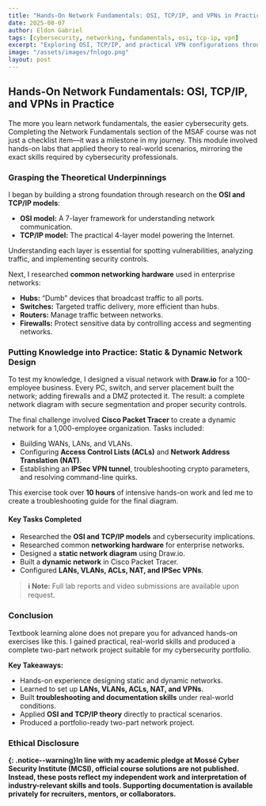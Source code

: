 ```yaml
---
title: "Hands-On Network Fundamentals: OSI, TCP/IP, and VPNs in Practice"
date: 2025-08-07
author: Eldon Gabriel
tags: [cybersecurity, networking, fundamentals, osi, tcp-ip, vpn]
excerpt: "Exploring OSI, TCP/IP, and practical VPN configurations through hands-on labs to build foundational cybersecurity skills."
image: "/assets/images/fnlogo.png"
layout: post
---
```


## Hands-On Network Fundamentals: OSI, TCP/IP, and VPNs in Practice

The more you learn network fundamentals, the easier cybersecurity gets. Completing the Network Fundamentals section of the MSAF course was not just a checklist item—it was a milestone in my journey. This module involved hands-on labs that applied theory to real-world scenarios, mirroring the exact skills required by cybersecurity professionals.

### Grasping the Theoretical Underpinnings

I began by building a strong foundation through research on the **OSI and TCP/IP models**:

- **OSI model:** A 7-layer framework for understanding network communication.  
- **TCP/IP model:** The practical 4-layer model powering the Internet.  

Understanding each layer is essential for spotting vulnerabilities, analyzing traffic, and implementing security controls.

Next, I researched **common networking hardware** used in enterprise networks:

- **Hubs:** “Dumb” devices that broadcast traffic to all ports.  
- **Switches:** Targeted traffic delivery, more efficient than hubs.  
- **Routers:** Manage traffic between networks.  
- **Firewalls:** Protect sensitive data by controlling access and segmenting networks.  

### Putting Knowledge into Practice: Static & Dynamic Network Design

To test my knowledge, I designed a visual network with **Draw.io** for a 100-employee business. Every PC, switch, and server placement built the network; adding firewalls and a DMZ protected it. The result: a complete network diagram with secure segmentation and proper security controls.

The final challenge involved **Cisco Packet Tracer** to create a dynamic network for a 1,000-employee organization. Tasks included:

- Building WANs, LANs, and VLANs.  
- Configuring **Access Control Lists (ACLs)** and **Network Address Translation (NAT)**.  
- Establishing an **IPSec VPN tunnel**, troubleshooting crypto parameters, and resolving command-line quirks.  

This exercise took over **10 hours** of intensive hands-on work and led me to create a troubleshooting guide for the final diagram.

#### Key Tasks Completed

- Researched the **OSI and TCP/IP models** and cybersecurity implications.  
- Researched common **networking hardware** for enterprise networks.  
- Designed a **static network diagram** using Draw.io.  
- Built a **dynamic network** in Cisco Packet Tracer.  
- Configured **LANs, VLANs, ACLs, NAT, and IPSec VPNs**.  

> **ℹ️ Note:** Full lab reports and video submissions are available upon request.

### Conclusion

Textbook learning alone does not prepare you for advanced hands-on exercises like this. I gained practical, real-world skills and produced a complete two-part network project suitable for my cybersecurity portfolio.

**Key Takeaways:**

- Hands-on experience designing static and dynamic networks.  
- Learned to set up **LANs, VLANs, ACLs, NAT, and VPNs**.  
- Built **troubleshooting and documentation skills** under real-world conditions.  
- Applied **OSI and TCP/IP theory** directly to practical scenarios.  
- Produced a portfolio-ready two-part network project.

### Ethical Disclosure

**{: .notice--warning}In line with my academic pledge at Mossé Cyber Security Institute (MCSI), official course solutions are not published. Instead, these posts reflect my independent work and interpretation of industry-relevant skills and tools. Supporting documentation is available privately for recruiters, mentors, or collaborators.**
